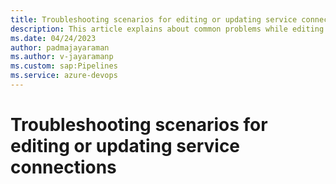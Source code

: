 ```yaml
---
title: Troubleshooting scenarios for editing or updating service connections 
description: This article explains about common problems while editing or updating azure RM service connections.
ms.date: 04/24/2023
author: padmajayaraman
ms.author: v-jayaramanp
ms.custom: sap:Pipelines
ms.service: azure-devops
---
```


# Troubleshooting scenarios for editing or updating service connections

##  
